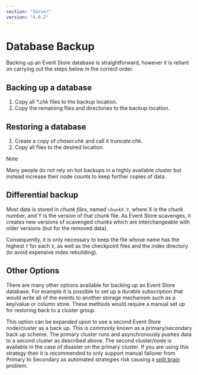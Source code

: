 ```yaml
---
section: "Server"
version: "4.0.2"
---
```


# Database Backup

Backing up an Event Store database is straightforward, however it is reliant on carrying out the steps below in the correct order.

## Backing up a database

1.  Copy all _\*.chk_ files to the backup location.
2.  Copy the remaining files and directories to the backup location.

## Restoring a database

1.  Create a copy of _chaser.chk_ and call it _truncate.chk_.
2.  Copy all files to the desired location.

> [!NOTE]
> Many people do not rely on hot backups in a highly available cluster but instead increase their node counts to keep further copies of data.

## Differential backup

Most data is stored in _chunk files_, named `chunkX.Y`, where X is the chunk number, and Y is the version of that chunk file. As Event Store scavenges, it creates new versions of scavenged chunks which are interchangeable with older versions (but for the removed data).

Consequently, it is only necessary to keep the file whose name has the highest `Y` for each `X`, as well as the checkpoint files and the index directory (to avoid expensive index rebuilding).

## Other Options

There are many other options available for backing up an Event Store database. For example it is possible to set up a durable subscription that would write all of the events to another storage mechanism such as a key/value or column store. These methods would require a manual set up for restoring back to a cluster group.

This option can be expanded upon to use a second Event Store node/cluster as a back up. This is commonly known as a primary/secondary back up scheme. The primary cluster runs and asynchronously pushes data to a second cluster as described above. The second cluster/node is available in the case of disaster on the primary cluster. If you are using this strategy then it is recommended to only support manual failover from Primary to Secondary as automated strategies risk causing a [split brain](http://en.wikipedia.org/wiki/Split-brain_%28computing%29) problem.

